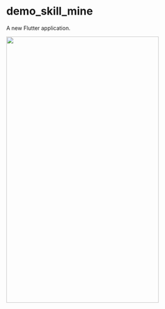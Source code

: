 # demo_skill_mine

A new Flutter application.

<img src="https://user-images.githubusercontent.com/12158468/169098598-1af0f3fe-716a-4469-8558-7782dcbb9b8d.gif" width="400" height="700"/>

